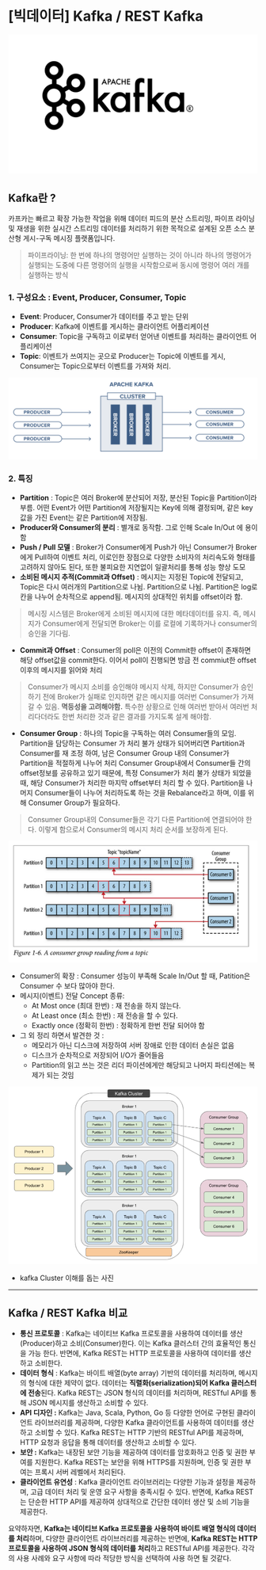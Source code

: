 # [빅데이터] Kafka / REST Kafka

![apache_kafka.jpeg](/assets/img/apache_kafka.jpeg)
## Kafka란 ?

카프카는 빠르고 확장 가능한 작업을 위해 데이터 피드의 분산 스트리밍, 파이프 라이닝 및 재생을 위한 실시간 스트리밍 데이터를 처리하기 위한 목적으로 설계된 오픈 소스 분산형 게시-구독 메시징 플랫폼입니다.

> 파이프라이닝: 한 번에 하나의 명령어만 실행하는 것이 아니라 하나의 명령어가 실행되는 도중에 다른 명령어의 실행을 시작함으로써 동시에 명령어 여러 개를 실행하는 방식
> 

### 1. 구성요소 : Event, Producer, Consumer, Topic

- **Event**: Producer, Consumer가 데이터를 주고 받는 단위
- **Producer**: Kafka에 이벤트를 게시하는 클라이언트 어플리케이션
- **Consumer**: Topic을 구독하고 이로부터 얻어낸 이벤트를 처리하는 클라이언트 어플리케이션
- **Topic**: 이벤트가 쓰여지는 곳으로  Producer는 Topic에 이벤트를 게시, Consumer는 Topic으로부터 이벤트를 가져와 처리.

![Untitled.png](/assets/img/Untitled.png)

### 2. 특징

- **Partition** : Topic은 여러 Broker에 분산되어 저장, 분산된 Topic을 Partition이라 부름. 어떤 Event가 어떤 Partition에 저장될지는 Key에 의해 결정되며, 같은 key값을 가진 Event는 같은 Partition에 저장됨.
- **Producer와 Consumer의 분리** : 별개로 동작함. 그로 인해 Scale In/Out 에 용이함
- **Push / Pull 모델** : Broker가 Consumer에게 Push가 아닌 Consumer가 Broker에게 Pull하여 이벤트 처리, 이로인한 장점으로 다양한 소비자의 처리속도와 형태를 고려하지 않아도 된다, 또한 불피요한 지연없이 일괄처리를 통해 성능 향상 도모
- **소비된 메시지 추적(Commit과 Offset)** : 메시지는 지정된 Topic에 전달되고, Topic은 다시 여러개의 Partition으로 나뉨. Partition으로 나뉨. Partition은 log로 칸을 나누어 순차적으로 append됨. 메시지의 상대적인 위치를 offset이라 함.

> 메시징 시스템은 Broker에게 소비된 메시지에 대한 메타데이터를 유지. 즉, 메시지가 Consumer에게 전달되면 Broker는 이를 로컬에 기록하거나 consumer의 승인을 기다림.
> 
- **Commit과 Offset** : Consumer의 poll은 이전의 Commit한 offset이 존재하면 해당 offset값을 commit한다. 이어서 poll이 진행되면 방금 전 commiut한 offset 이후의 메시지를 읽어와 처리

> Consumer가 메시지 소비를 승인해야 메시지 삭제, 하지만 Consumer가 승인하기 전에 Broker가 실패로 인지하면 같은 메시지를 여러번 Consumer가 가져갈 수  있음. **멱등성을 고려해야함.** 특수한 상황으로 인해 여러번 받아서 여러번 처리다더라도 한번 처리한 것과 같은 결과를 가지도록 설계 해야함.
> 
- **Consumer Group** : 하나의 Topic을 구독하는 여러 Consumer들의 모임. Partition을 담당하는 Consumer 가 처리 불가 상태가 되어버리면 Partition과 Consumer를 재 조정 하여, 남은 Consumer Group 내의 Consumer가 Partition을 적절하게 나누어 처리 Consumer Group내에서 Consumer들 간의 offset정보를 공유하고 있기 때문에, 특정 Consumer가 처리 불가 상태가 되었을 때, 해당 Consumer가 처리한 마지막 offset부터 처리 할 수 있다. Partition을 나머지 Consumer들이 나누어 처리하도록 하는 것을 Rebalance라고 하며, 이를 위해 Consumer Group가 필요하다.

> Consumer Group내의 Consumer들은 각기 다른 Partition에 연결되어야 한다. 이렇게 함으로서 Consumer의 메시지 처리 순서를 보장하게 된다.
> 

![Untitled1.png](/assets/img/Untitled1.png)

- Consumer의 확장 : Consumer 성능이 부족해 Scale In/Out 할 때, Patition은 Consumer 수 보다 많아야 한다.
- 메시지(이벤트) 전달 Concept 종류:
    - At Most once (최대 한번) : 재 전송을 하지 않는다.
    - At Least once (최소 한번) : 재 전송을 할 수 있다.
    - Exactly once (정확히 한번) : 정확하게 한번 전달 되어야 함
- 그 외 정리 하면서 발견한 것 :
    - 메모리가 아닌 디스크에 저장하여 서버 장애로 인한 데이터 손실은 없음
    - 디스크가 순차적으로 저장되어 I/O가 줄어들음
    - Partition의 읽고 쓰는 것은 리더 파이션에게만 해당되고 나머지 파티션에는 복제가 되는 것임

![Untitled2.png](/assets/img/Untitled2.png)

- kafka Cluster 이해를 돕는 사진

---

## Kafka / REST Kafka 비교

- **통신 프로토콜** : Kafka는 네이티브 Kafka 프로토콜을 사용하여 데이터를 생산(Producer)하고 소비(Consumer)한다. 이는 Kafka 클러스터 간의 효율적인 통신을 가능 한다. 반면에, Kafka REST는 HTTP 프로토콜을 사용하여 데이터를 생산하고 소비한다.
- **데이터 형식** : Kafka는 바이트 배열(byte array) 기반의 데이터를 처리하며, 메시지의 형식에 대한 제약이 없다. 데이터는 **직렬화(serialization)되어 Kafka 클러스터에 전송**된다. Kafka REST는 JSON 형식의 데이터를 처리하며, RESTful API를 통해 JSON 메시지를 생산하고 소비할 수 있다.
- **API 디자인 :** Kafka는 Java, Scala, Python, Go 등 다양한 언어로 구현된 클라이언트 라이브러리를 제공하며, 다양한 Kafka 클라이언트를 사용하여 데이터를 생산하고 소비할 수 있다. Kafka REST는 HTTP 기반의 RESTful API를 제공하며, HTTP 요청과 응답을 통해 데이터를 생산하고 소비할 수 있다.
- **보안 :** Kafka는 내장된 보안 기능을 제공하여 데이터를 암호화하고 인증 및 권한 부여를 지원한다. Kafka REST는 보안을 위해 HTTPS를 지원하며, 인증 및 권한 부여는 프록시 서버 레벨에서 처리된다.
- **클라이언트 유연성** : Kafka 클라이언트 라이브러리는 다양한 기능과 설정을 제공하며, 고급 데이터 처리 및 운영 요구 사항을 충족시킬 수 있다. 반면에, Kafka REST는 단순한 HTTP API를 제공하여 상대적으로 간단한 데이터 생산 및 소비 기능을 제공한다.

요약하자면, **Kafka는 네이티브 Kafka 프로토콜을 사용하여 바이트 배열 형식의 데이터를 처리**하며, 다양한 클라이언트 라이브러리를 제공하는 반면에, **Kafka REST는 HTTP 프로토콜을 사용하여 JSON 형식의 데이터를 처리**하고 RESTful API를 제공한다. 각각의 사용 사례와 요구 사항에 따라 적당한 방식을 선택하여 사용 하면 될 것같다.
